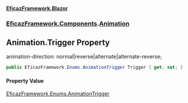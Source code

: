 #### [EficazFramework.Blazor](EficazFrameworkBlazor.md 'EficazFramework Blazor')
### [EficazFramework.Components](EficazFrameworkBlazor.md#EficazFramework.Components 'EficazFramework.Components').[Animation](EficazFramework.Components/Animation.md 'EficazFramework.Components.Animation')

## Animation.Trigger Property

animation-direction: normal|reverse|alternate|alternate-reverse;

```csharp
public EficazFramework.Enums.AnimationTrigger Trigger { get; set; }
```

#### Property Value
[EficazFramework.Enums.AnimationTrigger](https://docs.microsoft.com/en-us/dotnet/api/EficazFramework.Enums.AnimationTrigger 'EficazFramework.Enums.AnimationTrigger')